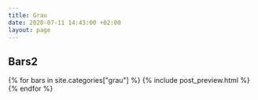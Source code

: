 ```yaml
---
title: Grau
date: 2020-07-11 14:43:00 +02:00
layout: page
---
```


## Bars2
{% for bars in site.categories["grau"] %}
        {% include post_preview.html %}
{% endfor %}